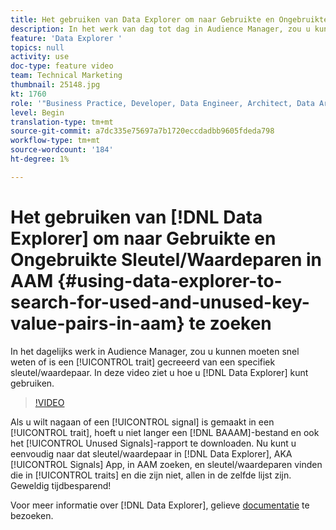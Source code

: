 ```yaml
---
title: Het gebruiken van Data Explorer om naar Gebruikte en Ongebruikte Sleutel/Waardeparen in AAM te zoeken
description: In het werk van dag tot dag in Audience Manager, zou u kunnen moeten snel te weten komen als een eigenschap van een specifiek zeer belangrijk/waardepaar is gecreeerd. In deze video ziet u hoe u er achter kunt komen met Data Explorer.
feature: 'Data Explorer '
topics: null
activity: use
doc-type: feature video
team: Technical Marketing
thumbnail: 25148.jpg
kt: 1760
role: '"Business Practice, Developer, Data Engineer, Architect, Data Architect, Administrator, Leader"'
level: Begin
translation-type: tm+mt
source-git-commit: a7dc335e75697a7b1720eccdadbb9605fdeda798
workflow-type: tm+mt
source-wordcount: '184'
ht-degree: 1%

---
```



# Het gebruiken van [!DNL Data Explorer] om naar Gebruikte en Ongebruikte Sleutel/Waardeparen in AAM {#using-data-explorer-to-search-for-used-and-unused-key-value-pairs-in-aam} te zoeken

In het dagelijks werk in Audience Manager, zou u kunnen moeten snel weten of is een [!UICONTROL trait] gecreeerd van een specifiek sleutel/waardepaar. In deze video ziet u hoe u [!DNL Data Explorer] kunt gebruiken.

>[!VIDEO](https://video.tv.adobe.com/v/25148/?quality=12)

Als u wilt nagaan of een [!UICONTROL signal] is gemaakt in een [!UICONTROL trait], hoeft u niet langer een [!DNL BAAAM]-bestand en ook het [!UICONTROL Unused Signals]-rapport te downloaden. Nu kunt u eenvoudig naar dat sleutel/waardepaar in [!DNL Data Explorer], AKA [!UICONTROL Signals] App, in AAM zoeken, en sleutel/waardeparen vinden die in [!UICONTROL traits] en die zijn niet, allen in de zelfde lijst zijn. Geweldig tijdbesparend!

Voor meer informatie over [!DNL Data Explorer], gelieve [documentatie](https://experiencecloud.adobe.com/resources/help/en_US/aam/data-explorer.html) te bezoeken.